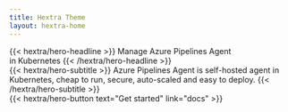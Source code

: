 ```yaml
---
title: Hextra Theme
layout: hextra-home
---
```


<div class="mt-6 mb-6">
{{< hextra/hero-headline >}}
  Manage Azure Pipelines Agent<br class="sm:block hidden" />in Kubernetes
{{< /hextra/hero-headline >}}
</div>

<div class="mb-12">
{{< hextra/hero-subtitle >}}
  Azure Pipelines Agent is self-hosted agent in Kubernetes, cheap to run, secure, auto-scaled and easy to deploy.
{{< /hextra/hero-subtitle >}}
</div>

<div class="mb-6">
{{< hextra/hero-button text="Get started" link="docs" >}}
</div>
